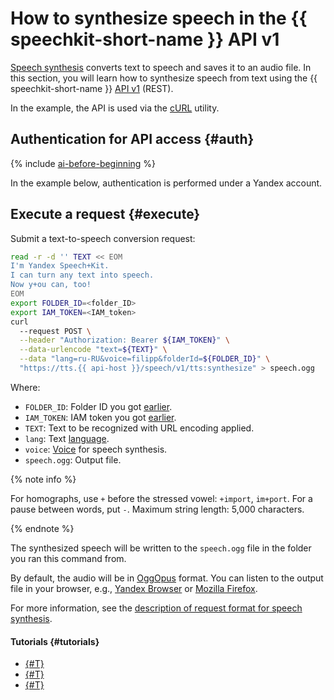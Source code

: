 # How to synthesize speech in the {{ speechkit-short-name }} API v1


[Speech synthesis](../tts/index.md) converts text to speech and saves it to an audio file. In this section, you will learn how to synthesize speech from text using the {{ speechkit-short-name }} [API v1](../tts/request.md) (REST).

In the example, the API is used via the [cURL](https://curl.se/) utility.

## Authentication for API access {#auth}

{% include [ai-before-beginning](../../_includes/speechkit/ai-before-beginning.md) %}

In the example below, authentication is performed under a Yandex account.

## Execute a request {#execute}

Submit a text-to-speech conversion request:

```bash
read -r -d '' TEXT << EOM
I'm Yandex Speech+Kit.
I can turn any text into speech.
Now y+ou can, too!
EOM
export FOLDER_ID=<folder_ID>
export IAM_TOKEN=<IAM_token>
curl 
  --request POST \
  --header "Authorization: Bearer ${IAM_TOKEN}" \
  --data-urlencode "text=${TEXT}" \
  --data "lang=ru-RU&voice=filipp&folderId=${FOLDER_ID}" \
  "https://tts.{{ api-host }}/speech/v1/tts:synthesize" > speech.ogg
```

Where:

* `FOLDER_ID`: Folder ID you got [earlier](#auth).
* `IAM_TOKEN`: IAM token you got [earlier](#auth).
* `TEXT`: Text to be recognized with URL encoding applied.
* `lang`: Text [language](../tts/index.md#langs).
* `voice`: [Voice](../tts/voices.md) for speech synthesis.
* `speech.ogg`: Output file.

{% note info %}

For homographs, use `+` before the stressed vowel: `+import`, `im+port`. For a pause between words, put `-`. Maximum string length: 5,000 characters.

{% endnote %}

The synthesized speech will be written to the `speech.ogg` file in the folder you ran this command from.

By default, the audio will be in [OggOpus](https://wiki.xiph.org/OggOpus) format. You can listen to the output file in your browser, e.g., [Yandex Browser](https://browser.yandex.ru) or [Mozilla Firefox](http://www.mozilla.org).

For more information, see the [description of request format for speech synthesis](../tts/request.md).

#### Tutorials {#tutorials}

* [{#T}](../tts/api/tts-ogg.md)
* [{#T}](../tts/api/tts-ssml.md)
* [{#T}](../tts/api/tts-wav.md)
